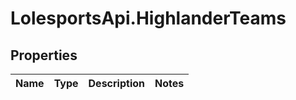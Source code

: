 # LolesportsApi.HighlanderTeams

## Properties
Name | Type | Description | Notes
------------ | ------------- | ------------- | -------------
